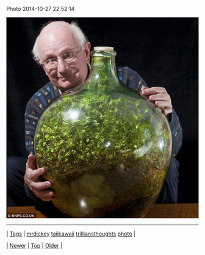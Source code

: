 <!--
title: Photo 2014-10-27 22
date: 2020-06-28T15:27:00.033Z
tags: mrdickey, taiikawaii, trilliansthoughts, photo
-->


Photo 2014-10-27 22:52:14

![](101122549124-0.jpg)

<!--BOTTOM-POST-NAVIGATION-->
---

| [Tags](tags.md) | [mrdickey](tag-mrdickey.md) [taiikawaii](tag-taiikawaii.md) [trilliansthoughts](tag-trilliansthoughts.md) [photo](tag-photo.md) |

| [Newer](101018596614.md) | [Top](index.md) | [Older](101168131159.md) |